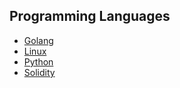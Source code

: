 ## Programming Languages
- [Golang](go)
- [Linux](Linux)
- [Python](python)
- [Solidity](Solidity)
<!-- - [Javascript](js) -->
<!-- - [Rust](Rust) -->
<!-- - [C++](cpp) -->
